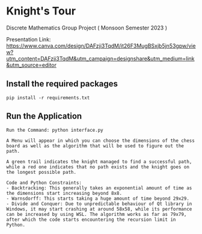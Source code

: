 # Knight's Tour
Discrete Mathematics Group Project ( Monsoon Semester 2023 )

Presentation Link: https://www.canva.com/design/DAFzji3TqdM/it26F3MugBSxjb5jn53gpw/view?utm_content=DAFzji3TqdM&utm_campaign=designshare&utm_medium=link&utm_source=editor


## Install the required packages
```
pip install -r requirements.txt
```

## Run the Application
```
Run the Command: python interface.py

A Menu will appear in which you can choose the dimensions of the chess board as well as the algorithm that will be used to figure out the path.

A green trail indicates the knight managed to find a successful path, while a red one indicates that no path exists and the knight goes on the longest possible path.

Code and Python Constraints:
- Backtracking: This generally takes an exponential amount of time as the dimensions start increasing beyond 8x8.
- Warnsdorff: This starts taking a huge amount of time beyond 29x29.
- Divide and Conquer: Due to unpredictable behaviour of Qt library in Windows, it may start crashing at around 58x58, while its performance can be increased by using WSL. The algorithm works as far as 79x79, after which the code starts encountering the recursion limit in Python.

